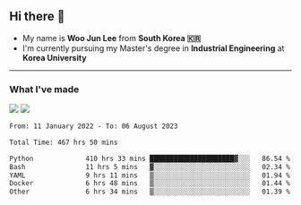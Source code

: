 ## Hi there 👋

- My name is **Woo Jun Lee** from **South Korea 🇰🇷**
- I'm currently pursuing my Master's degree in **Industrial Engineering** at **Korea University**

---

### What I've made

<a href="https://share.streamlit.io/tomtom1103/kuiai_hackathon_2022/main/JL_app.py"><img src="https://img.shields.io/badge/Journey Lee-161B22?style=for-the-badge&logo=streamlit&logoColor=FF4B4B"/></a> <a href="https://jeon-100.github.io/Dangzang/"><img src="https://img.shields.io/badge/당신을 위한 장학금, 당장!-161B22?style=for-the-badge&logo=react&logoColor=#61DAFB"/></a>

<!--START_SECTION:waka-->

```txt
From: 11 January 2022 - To: 06 August 2023

Total Time: 467 hrs 50 mins

Python             410 hrs 33 mins █████████████████████▓░░░   86.54 %
Bash               11 hrs 5 mins   ▓░░░░░░░░░░░░░░░░░░░░░░░░   02.34 %
YAML               9 hrs 11 mins   ▒░░░░░░░░░░░░░░░░░░░░░░░░   01.94 %
Docker             6 hrs 48 mins   ▒░░░░░░░░░░░░░░░░░░░░░░░░   01.44 %
Other              6 hrs 34 mins   ▒░░░░░░░░░░░░░░░░░░░░░░░░   01.39 %
```

<!--END_SECTION:waka-->
